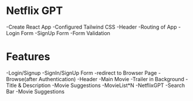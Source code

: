 # Netflix GPT

-Create React App
-Configured Tailwind CSS
-Header
-Routing of App
-Login Form
-SignUp Form
-Form Validation

# Features

-Login/Signup
    -SignIn/SignUp Form
    -redirect to Browser Page
-Browse(after Authentication)
    -Header
    -Main Movie
      -Trailer in Background
        -Title & Description
        -Movie Suggestions
            -MovieList*N
-NetflixGPT
    -Search Bar
    -Movie Suggestions